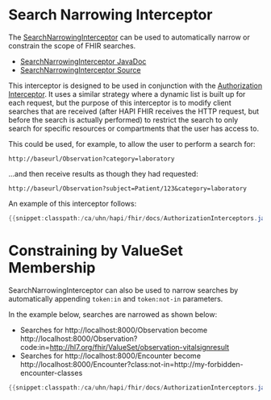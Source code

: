 # Search Narrowing Interceptor

The [SearchNarrowingInterceptor](/hapi-fhir/apidocs/hapi-fhir-server/ca/uhn/fhir/rest/server/interceptor/auth/SearchNarrowingInterceptor.html) can be used to automatically narrow or constrain the scope of FHIR searches.

* [SearchNarrowingInterceptor JavaDoc](/apidocs/hapi-fhir-server/ca/uhn/fhir/rest/server/interceptor/auth/SearchNarrowingInterceptor.html)
* [SearchNarrowingInterceptor Source](https://github.com/hapifhir/hapi-fhir/blob/master/hapi-fhir-server/src/main/java/ca/uhn/fhir/rest/server/interceptor/auth/SearchNarrowingInterceptor.java)

This interceptor is designed to be used in conjunction with the [Authorization Interceptor](./authorization_interceptor.html). It uses a similar strategy where a dynamic list is built up for each request, but the purpose of this interceptor is to modify client searches that are received (after HAPI FHIR receives the HTTP request, but before the search is actually performed) to restrict the search to only search for specific resources or compartments that the user has access to.

This could be used, for example, to allow the user to perform a search for:

```url
http://baseurl/Observation?category=laboratory
```

...and then receive results as though they had requested:

```url
http://baseurl/Observation?subject=Patient/123&category=laboratory
```

An example of this interceptor follows:

```java
{{snippet:classpath:/ca/uhn/hapi/fhir/docs/AuthorizationInterceptors.java|narrowing}}
``` 

# Constraining by ValueSet Membership

SearchNarrowingInterceptor can also be used to narrow searches by automatically appending `token:in` and `token:not-in` parameters.

In the example below, searches are narrowed as shown below:

* Searches for http://localhost:8000/Observation become http://localhost:8000/Observation?code:in=http://hl7.org/fhir/ValueSet/observation-vitalsignresult
* Searches for http://localhost:8000/Encounter become http://localhost:8000/Encounter?class:not-in=http://my-forbidden-encounter-classes

```java
{{snippet:classpath:/ca/uhn/hapi/fhir/docs/AuthorizationInterceptors.java|narrowingByCode}}
``` 
